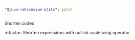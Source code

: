 ```yaml
---
"@juun-roh/cesium-utils": patch
---
```


Shorten codes

refactor: Shorten expressions with nullish coalescing operator
